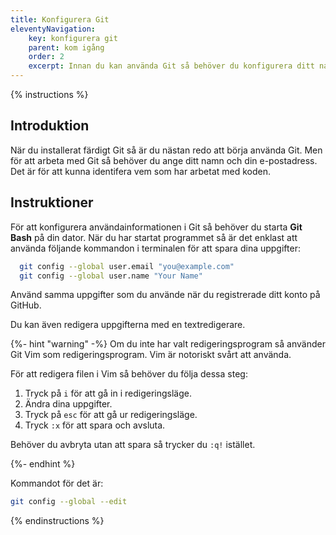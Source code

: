 ```yaml
---
title: Konfigurera Git
eleventyNavigation:
    key: konfigurera git
    parent: kom igång
    order: 2
    excerpt: Innan du kan använda Git så behöver du konfigurera ditt namn och din e-postadress.
---
```


{% instructions %}

## Introduktion

När du installerat färdigt Git så är du nästan redo att börja använda Git. Men för att arbeta med Git så behöver du ange ditt namn och din e-postadress. Det är för att kunna identifera vem som har arbetat med koden.

## Instruktioner

För att konfigurera användainformationen i Git så behöver du starta **Git Bash** på din dator. När du har startat programmet så är det enklast att använda följande kommandon i terminalen för att spara dina uppgifter:

```bash
  git config --global user.email "you@example.com"
  git config --global user.name "Your Name"
```

Använd samma uppgifter som du använde när du registrerade ditt konto på GitHub.

Du kan även redigera uppgifterna med en textredigerare.

{%- hint "warning" -%}
Om du inte har valt redigeringsprogram så använder Git Vim som redigeringsprogram. Vim är notoriskt svårt att använda.

För att redigera filen i Vim så behöver du följa dessa steg:

1. Tryck på `i` för att gå in i redigeringsläge.
2. Ändra dina uppgifter.
3. Tryck på `esc` för att gå ur redigeringsläge.
4. Tryck `:x` för att spara och avsluta.

Behöver du avbryta utan att spara så trycker du `:q!` istället.

{%- endhint %}

Kommandot för det är:

```bash
git config --global --edit
```

{% endinstructions %}
